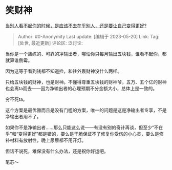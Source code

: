 # 笑财神
[当别人看不起你的时候，是应该不去在乎别人，还是要让自己变得更好?](https://www.zhihu.com/question/524690504/answer/3037068817)

> Author: #0-Anonymity
> Last update: [编辑于 2023-05-20]
> Link:
> Tag: [处世, 最近更新]
> 评论区:
> 泛讨论:

当你是一个熟练的、可靠的净输出者，哪怕你只每月输出五块钱，谁看不起你，都就算谁倒霉。

因为这等于看到钱都不知道捡，和往外轰财神没什么两样。

只给五块钱的财神，也是财神。不懂得尊重五块钱的财神爷，五万、五个亿的财神也会离ta而去——因为净输出者的心理预期不分金额大小，总体上是一致的。

穷不死ta。

这个方案是最优雅而且是没有门槛的方案，唯一的问题是这是净输出者专享，不是净输出者用不了。

如果你不是净输出者……那么只能这么说——有没有别的奇计再谈，但至少“不在乎”和“变得更好”都是错的，要么是干脆保证不了修复你受伤的小心灵，要么是修补材料有放射性，晚上尿尿都不用开灯。

但话不说死，难保没有什么办法，还是祝你好运吧。

笔芯～